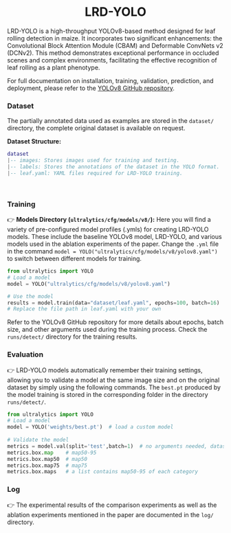 # <div align="center">LRD-YOLO</div>

LRD-YOLO is a high-throughput YOLOv8-based method designed for leaf rolling detection in maize. It incorporates two significant enhancements: the Convolutional Block Attention Module (CBAM) and Deformable ConvNets v2 (DCNv2). This method demonstrates exceptional performance in occluded scenes and complex environments, facilitating the effective recognition of leaf rolling as a plant phenotype.



For full documentation on installation, training, validation, prediction, and deployment, please refer to the [YOLOv8 GitHub repository](https://github.com/ultralytics/ultralytics).



### Dataset

The partially annotated data used as examples are stored in the  `dataset/` directory, the complete original dataset is available on request.

**Dataset Structure:**

```lua
dataset
|-- images: Stores images used for training and testing.
|-- labels: Stores the annotations of the dataset in the YOLO format.
|-- leaf.yaml: YAML files required for LRD-YOLO training.

```

 

### Training

👉  **Models Directory (`ultralytics/cfg/models/v8/`):** Here you will find a variety of pre-configured model profiles (.ymls) for creating LRD-YOLO models. These include the baseline YOLOv8 model, LRD-YOLO, and various models used in the ablation experiments of the paper. Change the `.yml` file in the command `model = YOLO("ultralytics/cfg/models/v8/yolov8.yaml")` to switch between different models for training.

```python
from ultralytics import YOLO
# Load a model
model = YOLO("ultralytics/cfg/models/v8/yolov8.yaml")

# Use the model
results = model.train(data="dataset/leaf.yaml", epochs=100, batch=16)  # train the model
# Replace the file path in leaf.yaml with your own
```

Refer to the YOLOv8 GitHub repository for more details about epochs, batch size, and other arguments used during the training process. Check the `runs/detect/` directory for the training results.



### Evaluation

👉 LRD-YOLO models automatically remember their training settings, allowing you to validate a model at the same image size and on the original dataset by simply using the following commands. The `best.pt` produced by the model training is stored in the corresponding folder in the directory `runs/detect/`.

```python
from ultralytics import YOLO
# Load a model
model = YOLO('weights/best.pt')  # load a custom model
 
# Validate the model
metrics = model.val(split='test',batch=1)  # no arguments needed, dataset and settings remembered
metrics.box.map    # map50-95
metrics.box.map50  # map50
metrics.box.map75  # map75
metrics.box.maps   # a list contains map50-95 of each category

```



### Log

👉 The experimental results of the comparison experiments as well as the ablation experiments mentioned in the paper are documented in the `log/` directory.
